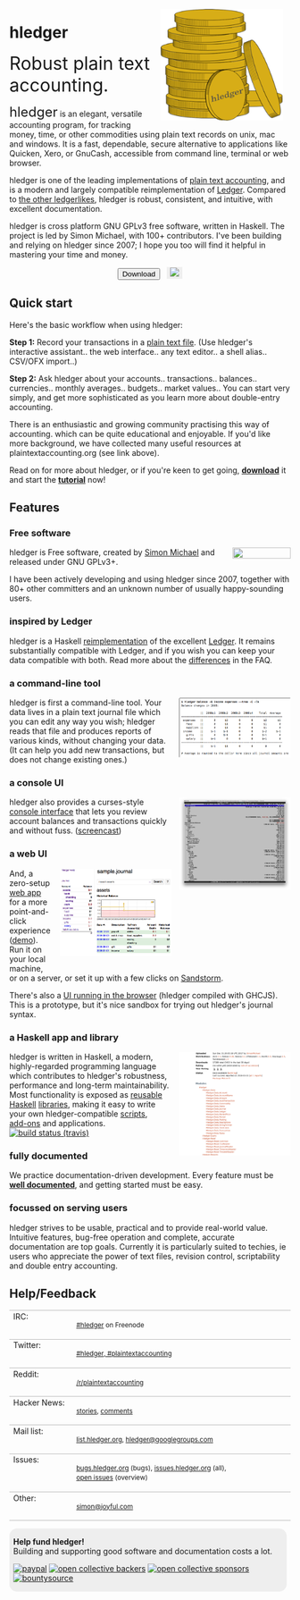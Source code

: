 <style>
 .highslide img {max-width:200px; float:right; margin:0 0 1em 1em;}
 .highslide-caption {color:white; background-color:black;}
 a {white-space:nowrap;}

/* h2 { font-size:x-large; margin-top:.5em; } */
/* h3 { font-size:large; margin-bottom:.2em; } */
tr { border-top:thin solid #bbb; border-bottom:thin solid #bbb; vertical-align:top; }
td:nth-child(1) { padding-right:1em; white-space:nowrap; }
.col-sm-3, .col-sm-4 {
  padding:0;
}
.contentbox {
  margin:1em .5em .5em 0;
  padding:.1em .5em;
  border-radius:1em;
}
#introduction {
/*  background-color:#ffb; */
}
#help {
  background-color:#fdd;
}
#reference {
  background-color:#eef;
  text-align:left;
}
#reference .subcontent {
  margin-left:1em;
}
#dev {
  background-color:#eee;
  text-align:left;
}
#dev .subcontent {
  margin-left:1em;
}
#wiki {
  background-color:#efe;
  text-align:center;
}
#wiki .subcontent {
}
</style>

<img src="images/coins2-248.png" width="" height="200" style="float:right; margin:1em 1em 0 1em;" />

# hledger

<span style="font-size:xx-large;">
Robust plain text accounting.
<!-- Friendly, robust plain text accounting. -->
<!-- Robust, powerful, plain text accounting. -->
<!-- Robust, precise, plain text accounting. -->
<!-- Plain text accounting for everyone. -->
<!-- Making accounting fun for techies. -->
</span>

<span style="font-size:x-large;">hledger</span> 
is an elegant, versatile accounting program, 
for tracking money, time, or other commodities
using plain text records
on unix, mac and windows. 
It is a fast, dependable, secure alternative to 
applications like Quicken, Xero, or GnuCash,
accessible from command line, terminal or web browser.

hledger is one of the leading implementations of [plain text accounting](http://plaintextaccounting.org),
and is a modern and largely compatible reimplementation of [Ledger](https://ledger-cli.org).
Compared to [the other ledgerlikes](https://plaintextaccounting.org/#software), 
hledger is robust, consistent, and intuitive, with excellent documentation.

hledger is cross platform GNU GPLv3 free software, written in Haskell.
The project is led by Simon Michael, with 100+ contributors.
I've been building and relying on hledger since 2007;
I hope you too will find it helpful in mastering your time and money.

<div class="row" style="text-align:center; ">
<a href="download.html"><button type="button" class="btn btn-default btn-success" title="All the ways to install hledger. Get it now!">Download</button></a>
&nbsp;
<a href="https://github.com/simonmichael/hledger"><button type="button" class="btn btn-default" style="border:none; min-width:102;" title="hledger on Github. Star us!"><img src="https://img.shields.io/github/stars/simonmichael/hledger.svg?style=for-the-badge&logo=GitHub&label=Github&color=lightgrey"></button></a>
</div>


## Quick start

Here's the basic workflow when using hledger:

**Step 1:**
Record your transactions in a [plain text file](journal).
(Use hledger's interactive assistant.. the web interface.. any text editor.. a shell alias.. CSV/OFX import..)
<!-- using a simple format. -->
<!-- Do it daily, or all at once. -->
<!-- Record what you know; you'll get better at it. -->

**Step 2:**
Ask hledger about your accounts.. transactions.. balances.. currencies.. monthly averages.. budgets.. market values..
You can start very simply, and get more sophisticated as you learn more about double-entry accounting.

There is an enthusiastic and growing community practising this way of accounting.
which can be quite educational and enjoyable.
If you'd like more background, 
we have collected many useful resources at plaintextaccounting.org (see link above).

Read on for more about hledger, or if you're keen to get going,
**[download](download)** it and start the **[tutorial](basics-tutorial)** now!

<!-- I use it for: -->

<!-- - tracking spending and income -->
<!-- - seeing time reports by day/week/month/project -->
<!-- - getting accurate numbers for client billing and tax filing -->
<!-- - tracking invoices -->
<!-- - building financial and time clarity and serenity -->

## Features

### Free software

<a href="http://www.gnu.org/licenses/gpl.html" style="float:right; margin:0 0 1em 0;"><img width="104" height="20" src="https://img.shields.io/badge/license-GPLv3+-brightgreen.svg" /></a>
hledger is Free software, created by [Simon Michael](http://joyful.com)
and released under GNU GPLv3+.

I have been actively developing and using hledger since 2007,
together with 80+ other committers and an unknown number of usually happy-sounding users.

### inspired by Ledger

hledger is a Haskell [reimplementation](https://github.com/simonmichael/hledger/wiki/FAQ#hledger--ledger)
of the excellent [Ledger](http://ledger-cli.org).
It remains substantially compatible with Ledger, and if you wish you can keep your data compatible with both.
Read more about the [differences](https://github.com/simonmichael/hledger/wiki/FAQ#features) in the FAQ.


### a command-line tool

<a href="images/balance-q-inc.png" class="highslide" onclick="return hs.expand(this)"><img src="images/balance-q-inc.png" title="Balance report showing income/expense by quarter" /></a>

hledger is first a command-line tool.
Your data lives in a plain text journal file which you can edit
any way you wish; hledger reads that file and produces reports of
various kinds, without changing your data. (It can help you add new
transactions, but does not change existing ones.)

### a console UI

<a href="images/hledger-ui/hledger-ui-bcexample-acc.png" class="highslide" onclick="return hs.expand(this)"><img src="images/hledger-ui/hledger-ui-bcexample-acc.png" title="hledger-ui accounts screen" /></a>
hledger also provides a curses-style [console&nbsp;interface](manual#ui)
that lets you review account balances and transactions quickly and without fuss.
([screencast](https://asciinema.org/a/29665))

### a web UI

<a href="images/hledger-web/normal/register.png" class="highslide" onclick="return hs.expand(this)"><img src="images/hledger-web/normal/register.png" title="Account register view with accounts sidebar" /></a>

And, a zero-setup
[web&nbsp;app](hledger-web) for a more point-and-click experience
([demo](http://demo.hledger.org)).
Run it on your local machine, or on a server, 
or set it up with a few clicks on
[Sandstorm](https://apps.sandstorm.io/app/8x12h6p0x0nrzk73hfq6zh2jxtgyzzcty7qsatkg7jfg2mzw5n90).

There's also a [UI running in the browser](https://hledger.alhur.es) (hledger compiled with GHCJS).
This is a prototype, but it's nice sandbox for trying out hledger's journal syntax.

### a Haskell app and library

<a href="images/hledger-lib-api.png" class="highslide" onclick="return hs.expand(this)"><img src="images/hledger-lib-api.png" title="Part of hledger-lib's haddock api documentation" /></a>

hledger is written in Haskell, a modern, highly-regarded
programming language which contributes to hledger's robustness,
performance and long-term maintainability.  Most functionality is
exposed as
[reusable](http://hackage.haskell.org/package/hledger-lib)
[Haskell](http://hackage.haskell.org/package/hledger)
[libraries](http://hackage.haskell.org/package/hledger-web), making it
easy to write your own hledger-compatible
[scripts](more-docs.html#scripting-examples), [add-ons](manual.html#add-ons) and
applications.
&nbsp;&nbsp;[![build status (travis)](https://travis-ci.org/simonmichael/hledger.svg?branch=master)](https://travis-ci.org/simonmichael/hledger)

<!-- <div class="indent1"> -->
<!-- ### comfortable for techies, usable by all -->

<!-- hledger aims to be useful to both computer experts and regular folks. -->
<!-- Currently it is a bit more suited to power users, who appreciate the -->
<!-- power of text files, revision control, scriptability and double entry -->
<!-- accounting. The web interface helps make it accessible to GUI-only -->
<!-- folk as well. -->
<!-- </div> -->

### fully documented

We practice documentation-driven development. 
Every feature must be **[well documented](index.html#reference)**, 
and getting started must be easy.

### focussed on serving users

hledger strives to be usable, practical and to provide real-world value.
Intuitive features, bug-free operation and complete, accurate documentation are top goals.
Currently it is particularly suited to techies, ie users who appreciate the
power of text files, revision control, scriptability and double entry
accounting.



## Help/Feedback

<table>
<tr><td>IRC:         </td><td><small>

[#hledger](http://irc.hledger.org) on Freenode <!-- [chat log](http://ircbrowse.net/browse/hledger); --> <!-- see also [#ledger](http://webchat.freenode.net?channels=ledger&randomnick=1) --> <!-- *Quick help and background chat.* --> <!-- *If you don't get an answer promptly, you can type `sm` to alert me, or leave the window open and check back later.* --></small></td></tr>
<tr><td>Twitter:     </td><td><small>

[#hledger, #plaintextaccounting](#twitter)</small></td></tr>
<tr><td>Reddit:      </td><td><small>

[/r/plaintextaccounting](https://www.reddit.com/r/plaintextaccounting/)</small></td></tr>
<tr><td>Hacker News: </td><td><small>

[stories](https://hn.algolia.com/?query=hledger&sort=byDate&prefix&page=0&dateRange=all&type=story), [comments](https://hn.algolia.com/?query=hledger&sort=byDate&prefix=false&page=0&dateRange=all&type=comment)</small></td></tr>
<tr><td>Mail list:   </td><td><small>

[list.hledger.org](http://list.hledger.org), [hledger@googlegroups.com](mailto:hledger@googlegroups.com)</small></td></tr>
<tr><td>Issues:      </td><td><small>

[bugs.hledger.org](http://bugs.hledger.org)&nbsp;(bugs), [issues.hledger.org](http://issues.hledger.org)&nbsp;(all), [open issues](CONTRIBUTING.html#open-issues)&nbsp;(overview)</small></td></tr>
<tr><td>Other:       </td><td><small>

[simon@joyful.com](mailto:simon@joyful.com)</small></td></tr>
</table>


<div id=dev class=contentbox>

**Help fund hledger!**\
Building and supporting good software and documentation costs a lot.

<a href="https://www.paypal.com/cgi-bin/webscr?cmd=_s-xclick&amp;hosted_button_id=5J33NLXYXCYAY"><img width=62 height=31 border=0 src="https://www.paypal.com/en_US/i/btn/x-click-but04.gif" title="Give one time or recurringly with Paypal" alt="paypal"></a>
<a href="https://opencollective.com/hledger#support"><img border="0" src="https://opencollective.com/hledger/backers/badge.svg" title="Back us with a monthly donation at Open Collective" alt="open collective backers"></a>
<a href="https://opencollective.com/hledger#support"><img border="0" src="https://opencollective.com/hledger/sponsors/badge.svg" title="Sponsor us with a $100+ monthly donation at Open Collective and get your organization's logo on our README" alt="open collective sponsors"></a>
<a href="https://www.bountysource.com/trackers/536505-simonmichael-hledger"><img border=0 src="https://www.bountysource.com/badge/tracker?tracker_id=536505" title="Contribute or claim issue bounties via Bountysource" alt="bountysource"></a>
</div>

